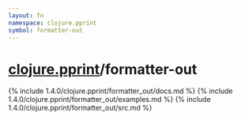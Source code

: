 ```yaml
---
layout: fn
namespace: clojure.pprint
symbol: formatter-out
---
```


# [clojure.pprint](../)/formatter-out

{% include 1.4.0/clojure.pprint/formatter_out/docs.md %}
{% include 1.4.0/clojure.pprint/formatter_out/examples.md %}
{% include 1.4.0/clojure.pprint/formatter_out/src.md %}

